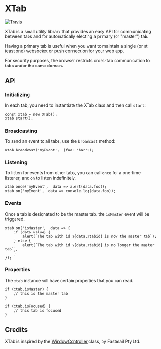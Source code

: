 # XTab

[![Travis](https://api.travis-ci.org/conversejs/xtab.png?branch=master)](https://travis-ci.org/conversejs/xtab)

XTab is a small utility library that provides an easy API for communicating between
tabs and for automatically electing a primary (or "master") tab.

Having a primary tab is useful when you want to maintain a single (or at least
one) websocket or push connection for your web app.

For security purposes, the browser restricts cross-tab communication to tabs under the same domain.

## API

### Initializing

In each tab, you need to instantiate the XTab class and then call `start`:

```
const xtab = new XTab();
xtab.start();
```

### Broadcasting

To send an event to all tabs, use the `broadcast` method:

```
xtab.broadcast('myEvent',  {foo: 'bar'});
```

### Listening

To listen for events from other tabs, you can call `once` for a one-time
listener, and `on` to listen indefinitely.

```
xtab.once('myEvent',  data => alert(data.foo));
xtab.on('myEvent',  data => console.log(data.foo));
```

### Events

Once a tab is designated to be the master tab, the `isMaster` event will be triggered.

```
xtab.on('isMaster',  data => {
    if (data.value) {
        alert(`The tab with id ${data.xtabid} is now the master tab`);
    } else {
        alert(`The tab with id ${data.xtabid} is no longer the master tab`);
    }
});
```

### Properties

The `xtab` instance will have certain properties that you can read.

```
if (xtab.isMaster) {
    // this is the master tab
}

if (xtab.isFocused) {
    // this tab is focused
}

```


## Credits

XTab is inspired by the [WindowController](https://github.com/fastmail/overture/blob/master/source/application/WindowController.js) class, by Fastmail Pty Ltd.
